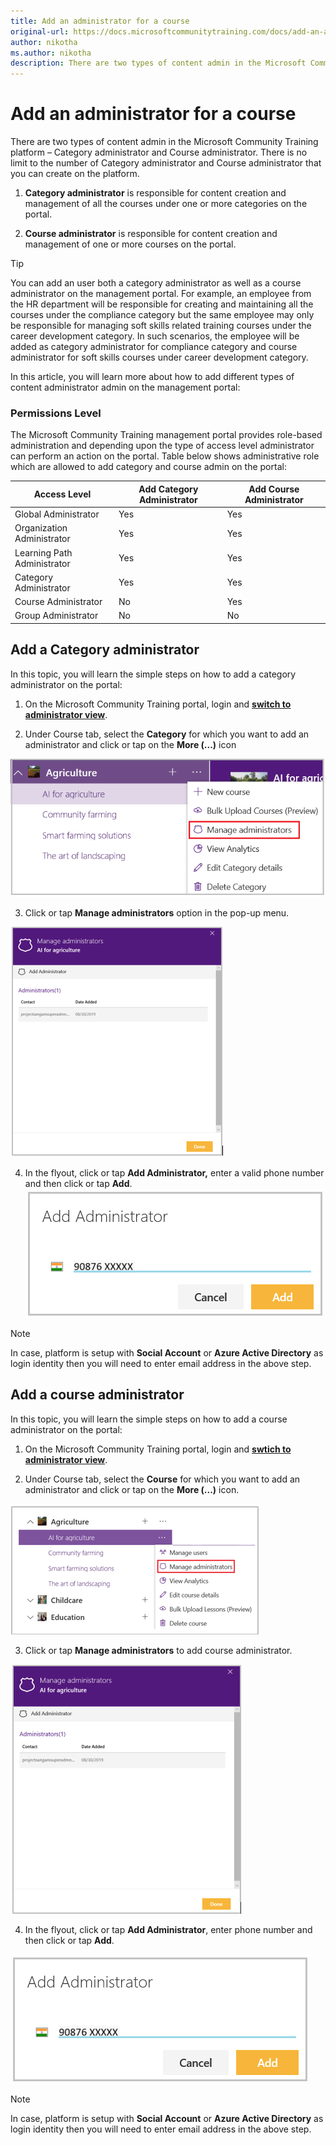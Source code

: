 ```yaml
---
title: Add an administrator for a course
original-url: https://docs.microsoftcommunitytraining.com/docs/add-an-administrator-for-a-course
author: nikotha
ms.author: nikotha
description: There are two types of content admin in the Microsoft Community Training  platform – Category administrator and Course administrator.
---
```


# Add an administrator for a course

There are two types of content admin in the Microsoft Community Training  platform – Category administrator and Course administrator. There is no limit to the number of Category administrator and Course administrator that you can create on the platform. 

1.	**Category administrator** is responsible for content creation and management of all the courses under one or more categories on the portal.

2.	**Course administrator** is responsible for content creation and management of one or more courses on the portal.

> [!TIP]
> You can add an user both a category administrator as well as a course administrator on the management portal. For example, an employee from the HR department will be responsible for creating and maintaining all the courses under the compliance category but the same employee may only be responsible for managing  soft skills related training courses under the career development category. In such scenarios, the employee will be added as category administrator for compliance category and course administrator for soft skills courses under career development category.

In this article, you will learn more about how to add different types of content administrator admin on the management portal:

### Permissions Level

The Microsoft Community Training management portal provides role-based administration and depending upon the type of access level administrator can perform an action on the portal. Table below shows administrative role which are allowed to add category and course admin on the portal:

| Access Level  | Add Category Administrator | Add Course Administrator |
| --- | --- | --- |
| Global Administrator | Yes | Yes |
| Organization Administrator | Yes | Yes |
| Learning Path Administrator | Yes | Yes |
| Category Administrator | Yes | Yes |
| Course Administrator | No | Yes |
| Group Administrator | No | No |

##  Add a Category administrator
In this topic, you will learn the simple steps on how to add a category administrator on the portal: 

1.	On the Microsoft Community Training portal, login and [**switch to administrator view**](https://microsoftindia.document360.io/docs/configure-platform#step-2--switch-to-administrator-view-of-the-portal).

2.	Under Course tab, select the **Category** for which you want to add an administrator and click or tap on the **More (...)** icon

![Manage admin drop down](../../../media/Manage%20admin%20drop%20down.png)

3.	Click or tap **Manage administrators** option in the pop-up menu.

![Add cat admin](../../../media/Add%20cat%20admin.png)

4.	In the flyout, click or tap **Add Administrator,** enter a valid phone number and then click or tap **Add**.
![Add administrator phone number\(1\)](../../../media/Add%20administrator%20phone%20number%281%29.png)

> [!NOTE]
> In case, platform is setup with **Social Account** or **Azure Active Directory** as login identity then you will need to enter email address in the above step.
## Add a course administrator
In this topic, you will learn the simple steps on how to add a course administrator on the portal:

1.	On the Microsoft Community Training portal, login and [**swtich to administrator view**](https://microsoftindia.document360.io/docs/configure-platform#step-2--switch-to-administrator-view-of-the-portal).

2.	Under Course tab, select the **Course** for which you want to add an administrator and click or tap on the **More (...)** icon.

![Manage Admn drop down](../../../media/Manage%20Admn%20drop%20down.png)

3.	Click or tap **Manage administrators** to add course administrator.

![Manage Admin_add](../../../media/Manage%20Admin_add.png)

4.	In the flyout, click or tap **Add Administrator**, enter phone number and then click or tap **Add**.

![Add administrator phone number](../../../media/Add%20administrator%20phone%20number.png)

> [!NOTE]
> In case, platform is setup with **Social Account** or **Azure Active Directory** as login identity then you will need to enter email address in the above step.